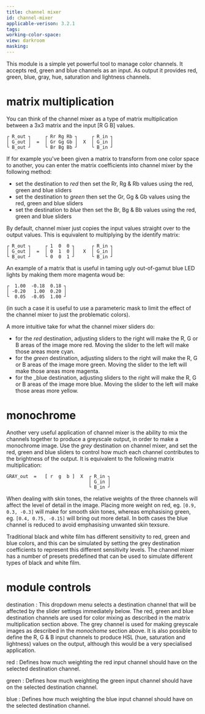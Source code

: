 ```yaml
---
title: channel mixer
id: channel-mixer
applicable-verison: 3.2.1
tags: 
working-color-space:  
view: darkroom
masking: 
---
```


This module is a simple yet powerful tool to manage color channels.  It accepts red, green and blue channels as an input.  As output it provides red, green, blue, gray, hue, saturation and lightness channels.

# matrix multiplication
You can think of the channel mixer as a type of matrix multiplication between a 3x3 matrix and the input [R G B] values.

```
┌ R_out ┐     ┌ Rr Rg Rb ┐     ┌ R_in ┐
│ G_out │  =  │ Gr Gg Gb │  X  │ G_in │
└ B_out ┘     └ Br Bg Bb ┘     └ B_in ┘
```

If for example you've been given a matrix to transform from one color space to another, you can enter the matrix coefficients into channel mixer by the following method:
- set the destination to _red_ then set the Rr, Rg & Rb values using the red, green and blue sliders
- set the destination to _green_ then set the Gr, Gg & Gb values using the red, green and blue sliders 
- set the destination to _blue_ then set the Br, Bg & Bb values using the red, green and blue sliders 

By default, channel mixer just copies the input values straight over to the output values. This is equivalent to multiplying by the identify matrix:

```
┌ R_out ┐     ┌ 1  0  0 ┐      ┌ R_in ┐
│ G_out │  =  │ 0  1  0 │   X  │ G_in │
└ B_out ┘     └ 0  0  1 ┘      └ B_in ┘
```

An example of a matrix that is useful in taming ugly out-of-gamut blue LED lights by making them more magenta woud be:

```
┌  1.00  -0.18  0.18 ┐ 
│ -0.20   1.00  0.20 │
└  0.05  -0.05  1.00 ┘ 
```

(in such a case it is useful to use a parameteric mask to limit the effect of the channel mixer to just the problematic colors).

A more intuitive take for what the channel mixer sliders do:
- for the _red_ destination, adjusting sliders to the right will make the R, G or B areas of the image more red. Moving the slider to the left will make those areas more cyan.
- for the _green_ destination, adjusting sliders to the right will make the R, G or B areas of the image more green. Moving the slider to the left will make those areas more magenta.
- for the _blue destination, adjusting sliders to the right will make the R, G or B areas of the image more blue. Moving the slider to the left will make those areas more yellow.


# monochrome

Another very useful application of channel mixer is the ability to mix the channels together to produce a greyscale output, in order to make a monochrome image. Use the _grey_ destination on channel mixer, and set the red, green and blue sliders to control how much each channel contributes to the brightness of the output. It is equivalent to the following matrix multiplication:
```
GRAY_out  =   [ r  g  b ]  X  ┌ R_in ┐
                              │ G_in │
                              └ B_in ┘
```

When dealing with skin tones, the relative weights of the three channels will affect the level of detail in the image. Placing more weight on red, eg. `[0.9, 0.3, -0.3]` will make for smooth skin tones, whereas emphasising green, eg. `[0.4, 0.75, -0.15]` will bring out more detail. In both cases the blue channel is reduced to avoid emphasising unwanted skin texsure.

Traditional black and white film has different sensitivity to red, green and blue colors, and this can be simulated by setting the grey destination coefficients to represent this different sensitivity levels. The channel mixer has a number of presets predefined that can be used to simulate different types of black and white film.

# module controls

destination
: This dropdown menu selects a destination channel that will be affected by the slider settings immediately below. The red, green and blue destination channels are used for color mixing as described in the matrix multiplication section above. The grey channel is used for making greyscale images as described in the _monochome_ section above. It is also possible to define the R, G & B input channels to produce HSL (hue, saturation and lightness) values on the output, although this would be a very specialised application.

red
: Defines how much weighting the red input channel should have on the selected destination channel.

green
: Defines how much weighting the green input channel should have on the selected destination channel.

blue
: Defines how much weighting the blue input channel should have on the selected destination channel.

